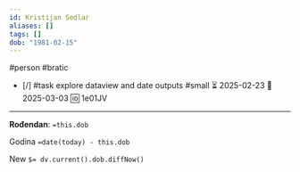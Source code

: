 ```yaml
---
id: Kristijan Sedlar
aliases: []
tags: []
dob: "1981-02-15"
---
```

#person #bratic

- [/] #task explore dataview and date outputs #small ⏳ 2025-02-23 📅 2025-03-03 🆔 1e01JV
___

**Rođendan**: `=this.dob`

Godina `=date(today) - this.dob`

New `$= dv.current().dob.diffNow()`
